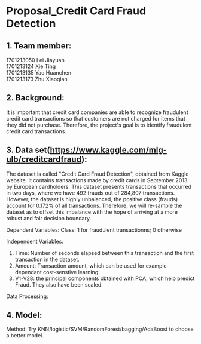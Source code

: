 # Proposal_Credit Card Fraud Detection
## 1. Team member:
1701213050 Lei Jiayuan\
1701213124 Xie Ting\
1701213135 Yao Huanchen\
1701213173 Zhu Xiaoqian

## 2. Background:
It is important that credit card companies are able to recognize fraudulent credit card transactions so that customers are not charged for items that they did not purchase. Therefore, the project's goal is to identify fraudulent credit card transactions.

## 3. Data set(https://www.kaggle.com/mlg-ulb/creditcardfraud):
The dataset is called "Credit Card Fraud Detection", obtained from Kaggle website. It contains transactions made by credit cards in September 2013 by European cardholders. This dataset presents transactions that occurred in two days, where we have 492 frauds out of 284,807 transactions.
However, the dataset is highly unbalanced, the positive class (frauds) account for 0.172% of all transactions. Therefore, we will re-sample the dataset as to offset this imbalance with the hope of arriving at a more robust and fair decision boundary.

Dependent Variables:
Class: 1 for fraudulent transactionns; 0 otherwise

Independent Variables:
1) Time: Number of seconds elapsed between this transaction and the first transaction in the dataset.
2) Amount: Transaction amount, which can be used for example-dependant cost-senstive learning.
3) V1-V28: the principal components obtained with PCA, which help predict Fraud. They also have been scaled.

Data Processing: 

## 4. Model:
Method: Try KNN/logistic/SVM/RandomForest/bagging/AdaBoost to choose a better model.
